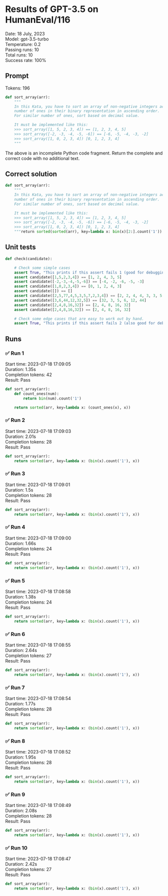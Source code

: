 # Results of GPT-3.5 on HumanEval/116
Date: 18 July, 2023<br />
Model: gpt-3.5-turbo<br />
Temperature: 0.2<br />
Passing runs: 10<br />
Total runs: 10<br />
Success rate: 100%
## Prompt
Tokens: 196
```python
def sort_array(arr):
    """
    In this Kata, you have to sort an array of non-negative integers according to
    number of ones in their binary representation in ascending order.
    For similar number of ones, sort based on decimal value.

    It must be implemented like this:
    >>> sort_array([1, 5, 2, 3, 4]) == [1, 2, 3, 4, 5]
    >>> sort_array([-2, -3, -4, -5, -6]) == [-6, -5, -4, -3, -2]
    >>> sort_array([1, 0, 2, 3, 4]) [0, 1, 2, 3, 4]
    """
```
The above is an incomplete Python code fragment. Return the complete and correct code with no additional text.
## Correct solution
```python
def sort_array(arr):
    """
    In this Kata, you have to sort an array of non-negative integers according to
    number of ones in their binary representation in ascending order.
    For similar number of ones, sort based on decimal value.

    It must be implemented like this:
    >>> sort_array([1, 5, 2, 3, 4]) == [1, 2, 3, 4, 5]
    >>> sort_array([-2, -3, -4, -5, -6]) == [-6, -5, -4, -3, -2]
    >>> sort_array([1, 0, 2, 3, 4]) [0, 1, 2, 3, 4]
    """return sorted(sorted(arr), key=lambda x: bin(x)[2:].count('1'))
```
## Unit tests
```python
def check(candidate):

    # Check some simple cases
    assert True, "This prints if this assert fails 1 (good for debugging!)"
    assert candidate([1,5,2,3,4]) == [1, 2, 4, 3, 5]
    assert candidate([-2,-3,-4,-5,-6]) == [-4, -2, -6, -5, -3]
    assert candidate([1,0,2,3,4]) == [0, 1, 2, 4, 3]
    assert candidate([]) == []
    assert candidate([2,5,77,4,5,3,5,7,2,3,4]) == [2, 2, 4, 4, 3, 3, 5, 5, 5, 7, 77]
    assert candidate([3,6,44,12,32,5]) == [32, 3, 5, 6, 12, 44]
    assert candidate([2,4,8,16,32]) == [2, 4, 8, 16, 32]
    assert candidate([2,4,8,16,32]) == [2, 4, 8, 16, 32]

    # Check some edge cases that are easy to work out by hand.
    assert True, "This prints if this assert fails 2 (also good for debugging!)"
```
## Runs
### ✅ Run 1
Start time: 2023-07-18 17:09:05<br />
Duration: 1.35s<br />
Completion tokens: 42<br />
Result: Pass
```python
def sort_array(arr):
    def count_ones(num):
        return bin(num).count('1')

    return sorted(arr, key=lambda x: (count_ones(x), x))
```
### ✅ Run 2
Start time: 2023-07-18 17:09:03<br />
Duration: 2.01s<br />
Completion tokens: 28<br />
Result: Pass
```python
def sort_array(arr):
    return sorted(arr, key=lambda x: (bin(x).count('1'), x))
```
### ✅ Run 3
Start time: 2023-07-18 17:09:01<br />
Duration: 1.5s<br />
Completion tokens: 28<br />
Result: Pass
```python
def sort_array(arr):
    return sorted(arr, key=lambda x: (bin(x).count('1'), x))
```
### ✅ Run 4
Start time: 2023-07-18 17:09:00<br />
Duration: 1.66s<br />
Completion tokens: 24<br />
Result: Pass
```python
def sort_array(arr):
    return sorted(arr, key=lambda x: (bin(x).count('1'), x))
```
### ✅ Run 5
Start time: 2023-07-18 17:08:58<br />
Duration: 1.38s<br />
Completion tokens: 24<br />
Result: Pass
```python
def sort_array(arr):
    return sorted(arr, key=lambda x: (bin(x).count('1'), x))
```
### ✅ Run 6
Start time: 2023-07-18 17:08:55<br />
Duration: 2.64s<br />
Completion tokens: 27<br />
Result: Pass
```python
def sort_array(arr):
    return sorted(arr, key=lambda x: (bin(x).count('1'), x))
```
### ✅ Run 7
Start time: 2023-07-18 17:08:54<br />
Duration: 1.77s<br />
Completion tokens: 28<br />
Result: Pass
```python
def sort_array(arr):
    return sorted(arr, key=lambda x: (bin(x).count('1'), x))
```
### ✅ Run 8
Start time: 2023-07-18 17:08:52<br />
Duration: 1.95s<br />
Completion tokens: 28<br />
Result: Pass
```python
def sort_array(arr):
    return sorted(arr, key=lambda x: (bin(x).count('1'), x))
```
### ✅ Run 9
Start time: 2023-07-18 17:08:49<br />
Duration: 2.08s<br />
Completion tokens: 28<br />
Result: Pass
```python
def sort_array(arr):
    return sorted(arr, key=lambda x: (bin(x).count('1'), x))
```
### ✅ Run 10
Start time: 2023-07-18 17:08:47<br />
Duration: 2.42s<br />
Completion tokens: 27<br />
Result: Pass
```python
def sort_array(arr):
    return sorted(arr, key=lambda x: (bin(x).count('1'), x))
```
